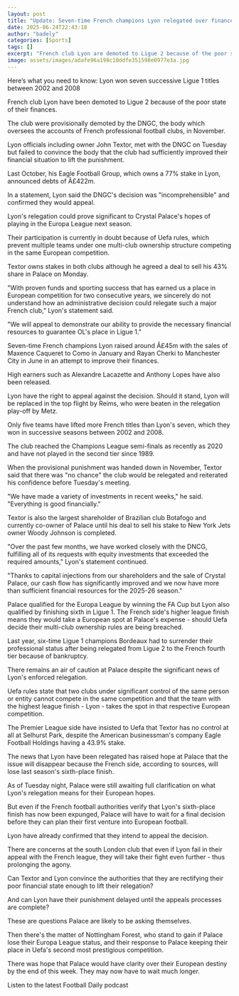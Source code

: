 ```yaml
---
layout: post
title: "Update: Seven-time French champions Lyon relegated over finances"
date: 2025-06-24T22:43:18
author: "badely"
categories: [Sports]
tags: []
excerpt: "French club Lyon are demoted to Ligue 2 because of the poor state of their finances."
image: assets/images/adafe96a198c10ddfe351598e0977e3a.jpg
---
```


Here’s what you need to know: Lyon won seven successive Ligue 1 titles between 2002 and 2008

French club Lyon have been demoted to Ligue 2 because of the poor state of their finances.

The club were provisionally demoted by the DNGC, the body which oversees the accounts of French professional football clubs, in November.

Lyon officials including owner John Textor, met with the DNGC on Tuesday but failed to convince the body that the club had sufficiently improved their financial situation to lift the punishment.

Last October, his Eagle Football Group, which owns a 77% stake in Lyon, announced debts of Â£422m.

In a statement, Lyon said the DNGC's decision was "incomprehensible" and confirmed they would appeal.

Lyon's relegation could prove significant to Crystal Palace's hopes of playing in the Europa League next season.

Their participation is currently in doubt because of Uefa rules, which prevent multiple teams under one multi-club ownership structure competing in the same European competition.

Textor owns stakes in both clubs although he agreed a deal to sell his 43% share in Palace on Monday.

"With proven funds and sporting success that has earned us a place in European competition for two consecutive years, we sincerely do not understand how an administrative decision could relegate such a major French club," Lyon's statement said.

"We will appeal to demonstrate our ability to provide the necessary financial resources to guarantee OL's place in Ligue 1."

Seven-time French champions Lyon raised around Â£45m with the sales of Maxence Caqueret to Como in January and Rayan Cherki to Manchester City in June in an attempt to improve their finances. 

High earners such as Alexandre Lacazette and Anthony Lopes have also been released.

Lyon have the right to appeal against the decision. Should it stand, Lyon will be replaced in the top flight by Reims, who were beaten in the relegation play-off by Metz.

Only five teams have lifted more French titles than Lyon's seven, which they won in successive seasons between 2002 and 2008.

The club reached the Champions League semi-finals as recently as 2020 and have not played in the second tier since 1989.

When the provisional punishment was handed down in November, Textor said that there was "no chance" the club would be relegated and reiterated his confidence before Tuesday's meeting.

"We have made a variety of investments in recent weeks," he said. "Everything is good financially."

Textor is also the largest shareholder of Brazilian club Botafogo and currently co-owner of Palace until his deal to sell his stake to New York Jets owner Woody Johnson is completed.

"Over the past few months, we have worked closely with the DNCG, fulfilling all of its requests with equity investments that exceeded the required amounts," Lyon's statement continued. 

"Thanks to capital injections from our shareholders and the sale of Crystal Palace, our cash flow has significantly improved and we now have more than sufficient financial resources for the 2025-26 season."

Palace qualified for the Europa League by winning the FA Cup but Lyon also qualified by finishing sixth in Ligue 1. The French side's higher league finish means they would take a European spot at Palace's expense - should Uefa decide their multi-club ownership rules are being breached.

Last year, six-time Ligue 1 champions Bordeaux had to surrender their professional status after being relegated from Ligue 2 to the French fourth tier because of bankruptcy. 

There remains an air of caution at Palace despite the significant news of Lyon's enforced relegation.

Uefa rules state that two clubs under significant control of the same person or entity cannot compete in the same competition and that the team with the highest league finish - Lyon - takes the spot in that respective European competition.

The Premier League side have insisted to Uefa that Textor has no control at all at Selhurst Park, despite the American businessman's company Eagle Football Holdings having a 43.9% stake.

The news that Lyon have been relegated has raised hope at Palace that the issue will disappear because the French side, according to sources, will lose last season's sixth-place finish.

As of Tuesday night, Palace were still awaiting full clarification on what Lyon's relegation means for their European hopes.

But even if the French football authorities verify that Lyon's sixth-place finish has now been expunged, Palace will have to wait for a final decision before they can plan their first venture into European football.

Lyon have already confirmed that they intend to appeal the decision.

There are concerns at the south London club that even if Lyon fail in their appeal with the French league, they will take their fight even further - thus prolonging the agony.

Can Textor and Lyon convince the authorities that they are rectifying their poor financial state enough to lift their relegation?

And can Lyon have their punishment delayed until the appeals processes are complete?

These are questions Palace are likely to be asking themselves.

Then there's the matter of Nottingham Forest, who stand to gain if Palace lose their Europa League status, and their response to Palace keeping their place in Uefa's second most prestigious competition.

There was hope that Palace would have clarity over their European destiny by the end of this week. They may now have to wait much longer.

Listen to the latest Football Daily podcast

